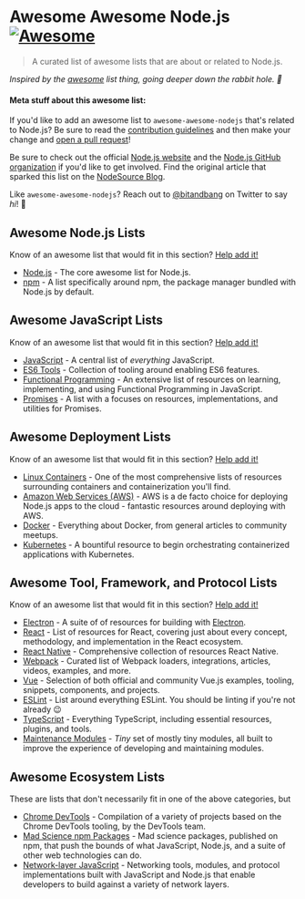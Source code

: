 # Awesome Awesome Node.js [![Awesome](https://cdn.rawgit.com/sindresorhus/awesome/d7305f38d29fed78fa85652e3a63e154dd8e8829/media/badge.svg)](https://github.com/sindresorhus/awesome)

> A curated list of awesome lists that are about or related to Node.js.

*Inspired by the [awesome](https://github.com/sindresorhus/awesome) list thing, going deeper down the rabbit hole. 🐰*

#### Meta stuff about this awesome list:
If you'd like to add an awesome list to `awesome-awesome-nodejs` that's related to Node.js? Be sure to read the [contribution guidelines](CONTRIBUTING.md) and then make your change and [open a pull request](https://opensource.guide/how-to-contribute/#opening-a-pull-request)!

Be sure to check out the official [Node.js website](https://nodejs.org) and the [Node.js GitHub organization](https://github.com/nodejs) if you'd like to get involved. Find the original article that sparked this list on the [NodeSource Blog](https://nodesource.com/blog/the-21-most-awesome-awesome-lists-for-node-js-developers/).

Like `awesome-awesome-nodejs`? Reach out to [@bitandbang](https://twitter.com/bitandbang) on Twitter to say *hi*! 👋

<!-- AWESOME ITEM TEMPLATE --

* [List Subject](https://github.com/user/awesome-nodejs-list-name) - Kick-arse description of why the awesome list is awesome for Node.js users!

-- /AWESOME ITEM TEMPLATE -->

## Awesome Node.js Lists
Know of an awesome list that would fit in this section? [Help add it!](https://github.com/bnb/awesome-awesome-nodejs/issues/new)

* [Node.js](https://github.com/sindresorhus/awesome-nodejs) - The core awesome list for Node.js. 
* [npm](https://github.com/sindresorhus/awesome-npm) - A list specifically around npm, the package manager bundled with Node.js by default.

## Awesome JavaScript Lists
Know of an awesome list that would fit in this section? [Help add it!](https://github.com/bnb/awesome-awesome-nodejs/issues/new)

* [JavaScript](https://github.com/sorrycc/awesome-javascript) - A central list of _everything_ JavaScript.
* [ES6 Tools](https://github.com/addyosmani/es6-tools) - Collection of tooling around enabling ES6 features.
* [Functional Programming](https://github.com/stoeffel/awesome-fp-js) - An extensive list of resources on learning, implementing, and using Functional Programming in JavaScript.
* [Promises](https://github.com/wbinnssmith/awesome-promises) - A list with a focuses on resources, implementations, and utilities for Promises.

## Awesome Deployment Lists
Know of an awesome list that would fit in this section? [Help add it!](https://github.com/bnb/awesome-awesome-nodejs/issues/new)

* [Linux Containers](https://github.com/Friz-zy/awesome-linux-containers) - One of the most comprehensive lists of resources surrounding containers and containerization you'll find.
* [Amazon Web Services (AWS)](https://github.com/donnemartin/awesome-aws) - AWS is a de facto choice for deploying Node.js apps to the cloud - fantastic resources around deploying with AWS.
* [Docker](https://github.com/veggiemonk/awesome-docker) - Everything about Docker, from general articles to community meetups.
* [Kubernetes](https://github.com/ramitsurana/awesome-kubernetes) - A bountiful resource to begin orchestrating containerized applications with Kubernetes.

## Awesome Tool, Framework, and Protocol Lists
Know of an awesome list that would fit in this section? [Help add it!](https://github.com/bnb/awesome-awesome-nodejs/issues/new)


* [Electron](https://github.com/sindresorhus/awesome-electron) - A suite of of resources for building with [Electron](electron.atom.io).
* [React](https://github.com/enaqx/awesome-react) - List of resources for React, covering just about every concept, methodology, and implementation in the React ecosystem.
* [React Native](https://github.com/jondot/awesome-react-native) - Comprehensive collection of resources React Native.
* [Webpack](https://github.com/d3viant0ne/awesome-webpack) - Curated list of Webpack loaders, integrations, articles, videos, examples, and more.
* [Vue](https://github.com/vuejs/awesome-vue) - Selection of both official and community Vue.js examples, tooling, snippets, components, and projects.
* [ESLint](https://github.com/dustinspecker/awesome-eslint) - List around everything ESLint. You should be linting if you're not already 😉
* [TypeScript](https://github.com/dzharii/awesome-typescript) - Everything TypeScript, including essential resources, plugins, and tools.
* [Maintenance Modules](https://github.com/maxogden/maintenance-modules) - _Tiny_ set of mostly tiny modules, all built to improve the experience of developing and maintaining modules.

## Awesome Ecosystem Lists
These are lists that don't necessarily fit in one of the above categories, but 

* [Chrome DevTools](https://github.com/ChromeDevTools/awesome-chrome-devtools) - Compilation of a variety of projects based on the Chrome DevTools tooling, by the DevTools team.
* [Mad Science npm Packages](https://github.com/feross/awesome-mad-science) - Mad science packages, published on npm, that push the bounds of what JavaScript, Node.js, and a suite of other web technologies can do.
* [Network-layer JavaScript](https://github.com/Kikobeats/awesome-network-js) - Networking tools, modules, and protocol implementations built with JavaScript and Node.js that enable developers to build against a variety of network layers.
